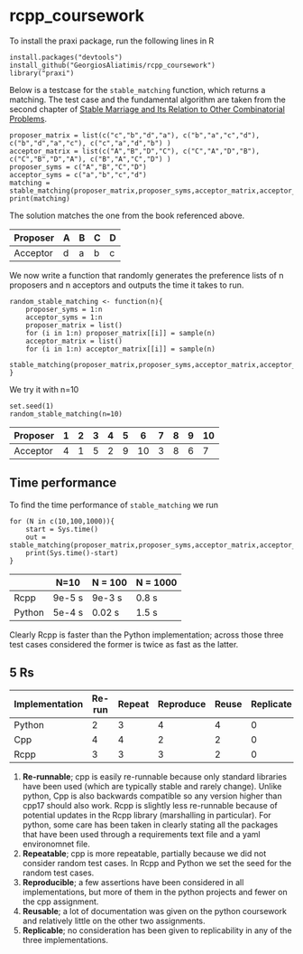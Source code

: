 # rcpp_coursework

To install the praxi package, run the following lines in R
```
install.packages("devtools") 
install_github("GeorgiosAliatimis/rcpp_coursework") 
library("praxi")
```
Below is a testcase for the ```stable_matching``` function, which returns a matching. 
The test case and the fundamental algorithm are taken from the second chapter of [Stable Marriage and Its Relation to Other Combinatorial Problems](https://ebookcentral.proquest.com/lib/lancaster/detail.action?docID=4908424).
```
proposer_matrix = list(c("c","b","d","a"), c("b","a","c","d"), c("b","d","a","c"), c("c","a","d","b") )
acceptor_matrix = list(c("A","B","D","C"), c("C","A","D","B"), c("C","B","D","A"), c("B","A","C","D") )
proposer_syms = c("A","B","C","D")
acceptor_syms = c("a","b","c","d")
matching = stable_matching(proposer_matrix,proposer_syms,acceptor_matrix,acceptor_syms)
print(matching)
```
The solution matches the one from the book referenced above. 

|Proposer| A | B | C | D |
| -------| - | - | - | - |
|Acceptor| d | a | b | c |

We now write a function that randomly generates the preference lists of n proposers and n acceptors and outputs the time it takes to run. 
```
random_stable_matching <- function(n){
    proposer_syms = 1:n
    acceptor_syms = 1:n
    proposer_matrix = list()
    for (i in 1:n) proposer_matrix[[i]] = sample(n)
    acceptor_matrix = list()
    for (i in 1:n) acceptor_matrix[[i]] = sample(n)
    stable_matching(proposer_matrix,proposer_syms,acceptor_matrix,acceptor_syms)
}
```
We try it with n=10 

```
set.seed(1)
random_stable_matching(n=10)
```

|Proposer| 1 | 2 | 3 | 4 | 5 |  6| 7 | 8 | 9 |10 |
| -------| - | - | - | - | - | - | - | - | - | - |
|Acceptor| 4 | 1 | 5 | 2 | 9 | 10| 3 | 8 | 6 | 7 |

## Time performance

To find the time performance of ```stable_matching``` we run 

```
for (N in c(10,100,1000)){
    start = Sys.time()
    out = stable_matching(proposer_matrix,proposer_syms,acceptor_matrix,acceptor_syms)
    print(Sys.time()-start)
}
```

|                |  N=10   |  N = 100 | N = 1000 |
| -------------- |  -----  | -------- | -------- |
| Rcpp           |  9e-5 s | 9e-3   s | 0.8  s   |
| Python         |  5e-4 s | 0.02  s  | 1.5   s  |

Clearly Rcpp is faster than the Python implementation; across those three test cases considered the former is twice as fast as the latter.

## 5 Rs 

| Implementation | Re-run | Repeat | Reproduce | Reuse | Replicate |
| ---------------| ------ | -----  | ----------| ------| --------- |
|     Python     |    2   |    3   |      4    |    4  |     0     | 
|      Cpp       |    4   |    4   |      2    |    2  |     0     | 
|     Rcpp       |    3   |    3   |      3    |    2  |     0     | 

1. <b> Re-runnable</b>; cpp is easily re-runnable because only standard libraries have been used (which are typically stable and rarely change). Unlike python, Cpp is also backwards compatible so any version higher than cpp17 should also work. Rcpp is slightly less re-runnable because of potential updates in the Rcpp library (marshalling in particular). For python, some care has been taken in clearly stating all the packages that have been used through a requirements text file and a yaml environomnet file.
3. <b> Repeatable</b>; cpp is more repeatable, partially because we did not consider random test cases. In Rcpp and Python we set the seed for the random test cases.
4. <b> Reproducible</b>; a few assertions have been considered in all implementations, but more of them in the python projects and fewer on the cpp assignment.
6. <b> Reusable</b>; a lot of documentation was given on the python coursework and relatively little on the other two assignments.
7. <b> Replicable</b>; no consideration has been given to replicability in any of the three implementations. 
